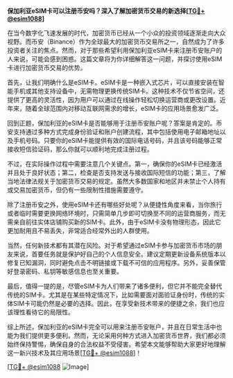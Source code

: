 **保加利亚eSIM卡可以注册币安吗？深入了解加密货币交易的新选择[[TG💪+ @esim1088](https://t.me/s/esim1088)]**

在当今数字化飞速发展的时代，加密货币已经从一个小众的投资领域逐渐走向大众视野。而币安（Binance）作为全球最大的加密货币交易所之一，自然成为了许多投资者关注的焦点。然而，对于那些希望利用保加利亚eSIM卡来注册币安账户的人来说，可能会感到困惑。这篇文章将为你详细解答这一问题，并探讨使用eSIM卡进行加密货币交易的优势。

首先，让我们明确什么是eSIM卡。eSIM卡是一种嵌入式芯片，可以直接安装在智能手机或其他支持设备中，无需物理更换传统SIM卡。这种技术不仅节省空间，还提供了更高的灵活性，因为用户可以通过在线操作轻松切换运营商或更改设置。近年来，随着全球范围内对移动互联网需求的增长，eSIM卡的应用场景愈发广泛。

回到正题，保加利亚的eSIM卡是否能够用于注册币安账户呢？答案是肯定的。币安支持通过多种方式完成身份验证和账户创建流程，其中包括使用电子邮箱地址以及手机号码。只要你的eSIM卡能提供有效的国际电话号码，并且该号码能够正常接收短信验证码，那么你就可以顺利地完成注册过程。

不过，在实际操作过程中需要注意几个关键点。第一，确保你的eSIM卡已经激活并且处于良好状态；第二，检查是否支持发送与接收国际短信的功能；第三，了解当地法律法规关于加密货币交易的规定。虽然大多数国家和地区并未禁止个人持有或交易加密货币，但仍有一些限制性措施需要遵守。

除了注册币安之外，使用eSIM卡还有哪些好处呢？从便捷性角度来看，当你旅行或者临时需要更换网络环境时，只需简单几步即可切换至不同的运营商服务，而无需亲自前往实体店铺购买新的SIM卡。此外，由于eSIM卡没有物理形态，因此它更加耐用且不易丢失，非常适合经常外出的人群使用。

当然，任何新技术都有其潜在风险。对于希望通过eSIM卡参与加密货币市场的朋友来说，首要任务就是保护好自己的个人信息安全。建议定期更新设备系统版本以修复已知漏洞，同时避免点击不明链接或下载不可信的应用程序。另外，妥善保管好登录密码、私钥等敏感信息也至关重要。

最后，值得一提的是，尽管eSIM卡为人们带来了诸多便利，但它并不能完全替代传统的SIM卡。尤其是在某些特定情况下，比如需要面对面验证身份时，传统的实体SIM卡可能仍然是必要的选择。因此，在享受新技术带来的便捷之余，我们也应该理性看待它的局限性。

综上所述，保加利亚的eSIM卡完全可以用来注册币安账户，并且在日常生活中也能为我们提供更多便利。然而，无论采用何种方式进入加密货币世界，我们都必须始终保持警惕，确保自身的合法权益不受侵害。希望本文能够帮助大家更好地理解这一新兴技术及其应用场景[[TG💪+ @esim1088](https://t.me/s/esim1088)]！

[[TG💪+ @esim1088](https://t.me/s/esim1088) ![Image](https://i.postimg.cc/4NQfJmqS/Snipaste-2025-05-13-00-14-12.png)]